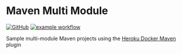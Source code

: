 # Maven Multi Module

[![GitHub](https://img.shields.io/github/license/gcatanese/MavenMultiModule)](LICENSE)
[![example workflow](https://github.com/gcatanese/MavenMultiModule/actions/workflows/maven.yml/badge.svg)](https://github.com/gcatanese/MavenMultiModule/actions/workflows/maven.yml)

Sample multi-module Maven projects using the [Heroku Docker Maven](https://github.com/gcatanese/heroku-docker-maven-plugin) plugin

